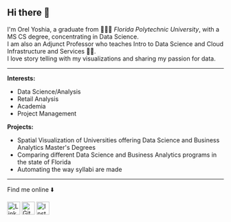 ## Hi there 👋


I'm Orel Yoshia, a graduate from 👩🏻&zwj;💻 *Florida Polytechnic University*, with a MS CS degree, concentrating in Data Science. <br>
I am also an Adjunct Professor who teaches Intro to Data Science and Cloud Infrastructure and Services 👩&zwj;🏫. <br>
I love story telling with my visualizations and sharing my passion for data.

---
**Interests:**
- Data Science/Analysis
- Retail Analysis
- Academia
- Project Management

**Projects:**
- Spatial Visualization of Universities offering Data Science and Business Analytics Master's Degrees
- Comparing different Data Science and Business Analytics programs in the state of Florida
- Automating the way syllabi are made


---
Find me online ⬇️

<a href="https://www.linkedin.com/in/orel-yoshia/" target="_blank"><img src="https://raw.githubusercontent.com/arturssmirnovs/arturssmirnovs/master/in.png" alt="LinkedIn" width="30"></a>
<a href="https://github.com/orelyoshia" target="_blank"><img src="https://raw.githubusercontent.com/arturssmirnovs/arturssmirnovs/master/git.png" alt="GitHub" width="30"></a>
<a href="https://www.instagram.com/orel.yoshia/" target="_blank"><img src="https://raw.githubusercontent.com/arturssmirnovs/arturssmirnovs/master/ig.png" alt="Instagram" width="30"></a>
